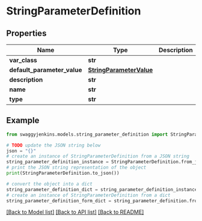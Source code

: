 # StringParameterDefinition


## Properties

Name | Type | Description | Notes
------------ | ------------- | ------------- | -------------
**var_class** | **str** |  | [optional] 
**default_parameter_value** | [**StringParameterValue**](StringParameterValue.md) |  | [optional] 
**description** | **str** |  | [optional] 
**name** | **str** |  | [optional] 
**type** | **str** |  | [optional] 

## Example

```python
from swaggyjenkins.models.string_parameter_definition import StringParameterDefinition

# TODO update the JSON string below
json = "{}"
# create an instance of StringParameterDefinition from a JSON string
string_parameter_definition_instance = StringParameterDefinition.from_json(json)
# print the JSON string representation of the object
print(StringParameterDefinition.to_json())

# convert the object into a dict
string_parameter_definition_dict = string_parameter_definition_instance.to_dict()
# create an instance of StringParameterDefinition from a dict
string_parameter_definition_form_dict = string_parameter_definition.from_dict(string_parameter_definition_dict)
```
[[Back to Model list]](../README.md#documentation-for-models) [[Back to API list]](../README.md#documentation-for-api-endpoints) [[Back to README]](../README.md)


